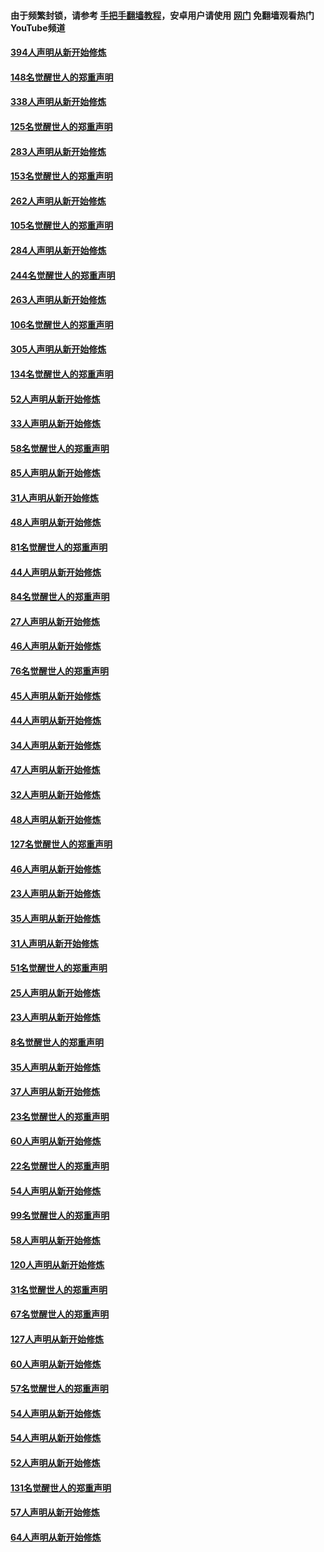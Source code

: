 #### 由于频繁封锁，请参考 [手把手翻墙教程](https://github.com/gfw-breaker/guides/wiki/)，安卓用户请使用 [网门](https://github.com/gfw-breaker/nogfw/blob/master/dl.md?t=05032200) 免翻墙观看热门YouTube频道 

#### [394人声明从新开始修炼](../pages/91/423914.md?t=05032200) 

#### [148名觉醒世人的郑重声明](../pages/91/423913.md?t=05032200) 

#### [338人声明从新开始修炼](../pages/91/423540.md?t=05032200) 

#### [125名觉醒世人的郑重声明](../pages/91/423539.md?t=05032200) 

#### [283人声明从新开始修炼](../pages/91/423296.md?t=05032200) 

#### [153名觉醒世人的郑重声明](../pages/91/423295.md?t=05032200) 

#### [262人声明从新开始修炼](../pages/91/423004.md?t=05032200) 

#### [105名觉醒世人的郑重声明](../pages/91/423003.md?t=05032200) 

#### [284人声明从新开始修炼](../pages/91/422707.md?t=05032200) 

#### [244名觉醒世人的郑重声明](../pages/91/422706.md?t=05032200) 

#### [263人声明从新开始修炼](../pages/91/422553.md?t=05032200) 

#### [106名觉醒世人的郑重声明](../pages/91/422552.md?t=05032200) 

#### [305人声明从新开始修炼](../pages/91/422153.md?t=05032200) 

#### [134名觉醒世人的郑重声明](../pages/91/422152.md?t=05032200) 

#### [52人声明从新开始修炼](../pages/91/421846.md?t=05032200) 

#### [33人声明从新开始修炼](../pages/91/421804.md?t=05032200) 

#### [58名觉醒世人的郑重声明](../pages/91/421845.md?t=05032200) 

#### [85人声明从新开始修炼](../pages/91/421769.md?t=05032200) 

#### [31人声明从新开始修炼](../pages/91/421763.md?t=05032200) 

#### [48人声明从新开始修炼](../pages/91/421605.md?t=05032200) 

#### [81名觉醒世人的郑重声明](../pages/91/421656.md?t=05032200) 

#### [44人声明从新开始修炼](../pages/91/421544.md?t=05032200) 

#### [84名觉醒世人的郑重声明](../pages/91/421543.md?t=05032200) 

#### [27人声明从新开始修炼](../pages/91/421465.md?t=05032200) 

#### [46人声明从新开始修炼](../pages/91/421454.md?t=05032200) 

#### [76名觉醒世人的郑重声明](../pages/91/421453.md?t=05032200) 

#### [45人声明从新开始修炼](../pages/91/421452.md?t=05032200) 

#### [44人声明从新开始修炼](../pages/91/421422.md?t=05032200) 

#### [34人声明从新开始修炼](../pages/91/421322.md?t=05032200) 

#### [47人声明从新开始修炼](../pages/91/421264.md?t=05032200) 

#### [32人声明从新开始修炼](../pages/91/421225.md?t=05032200) 

#### [48人声明从新开始修炼](../pages/91/421202.md?t=05032200) 

#### [127名觉醒世人的郑重声明](../pages/91/421224.md?t=05032200) 

#### [46人声明从新开始修炼](../pages/91/421203.md?t=05032200) 

#### [23人声明从新开始修炼](../pages/91/421138.md?t=05032200) 

#### [35人声明从新开始修炼](../pages/91/421122.md?t=05032200) 

#### [31人声明从新开始修炼](../pages/91/421081.md?t=05032200) 

#### [51名觉醒世人的郑重声明](../pages/91/421080.md?t=05032200) 

#### [25人声明从新开始修炼](../pages/91/421020.md?t=05032200) 

#### [23人声明从新开始修炼](../pages/91/420884.md?t=05032200) 

#### [8名觉醒世人的郑重声明](../pages/91/420883.md?t=05032200) 

#### [35人声明从新开始修炼](../pages/91/420809.md?t=05032200) 

#### [37人声明从新开始修炼](../pages/91/420766.md?t=05032200) 

#### [23名觉醒世人的郑重声明](../pages/91/420765.md?t=05032200) 

#### [60人声明从新开始修炼](../pages/91/420727.md?t=05032200) 

#### [22名觉醒世人的郑重声明](../pages/91/420726.md?t=05032200) 

#### [54人声明从新开始修炼](../pages/91/420529.md?t=05032200) 

#### [99名觉醒世人的郑重声明](../pages/91/420528.md?t=05032200) 

#### [58人声明从新开始修炼](../pages/91/420198.md?t=05032200) 

#### [120人声明从新开始修炼](../pages/91/420141.md?t=05032200) 

#### [31名觉醒世人的郑重声明](../pages/91/420197.md?t=05032200) 

#### [67名觉醒世人的郑重声明](../pages/91/420140.md?t=05032200) 

#### [127人声明从新开始修炼](../pages/91/420082.md?t=05032200) 

#### [60人声明从新开始修炼](../pages/91/420081.md?t=05032200) 

#### [57名觉醒世人的郑重声明](../pages/91/420080.md?t=05032200) 

#### [54人声明从新开始修炼](../pages/91/419533.md?t=05032200) 

#### [54人声明从新开始修炼](../pages/91/419532.md?t=05032200) 

#### [52人声明从新开始修炼](../pages/91/419531.md?t=05032200) 

#### [131名觉醒世人的郑重声明](../pages/91/419530.md?t=05032200) 

#### [57人声明从新开始修炼](../pages/91/419430.md?t=05032200) 

#### [64人声明从新开始修炼](../pages/91/419429.md?t=05032200) 

